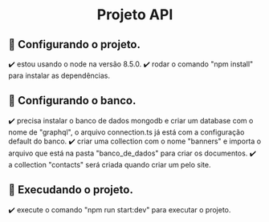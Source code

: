 <div align="center">
    <h1 align="center">
        Projeto API
    </h1>
</div>

## :wrench: Configurando o projeto.

:heavy_check_mark: estou usando o node na versão 8.5.0.
:heavy_check_mark: rodar o comando "npm install" para instalar as dependências.

## :wrench: Configurando o banco.

:heavy_check_mark: precisa instalar o banco de dados mongodb e criar um database com o nome de "graphql", o arquivo
connection.ts já está com a configuração default do banco.
:heavy_check_mark: criar uma collection com o nome "banners" e importa o arquivo que está na pasta "banco_de_dados" para criar os documentos.
:heavy_check_mark: a collection "contacts" será criada quando criar um pelo site.

## :wrench: Execudando o projeto.

:heavy_check_mark: execute o comando "npm run start:dev" para executar o projeto.
